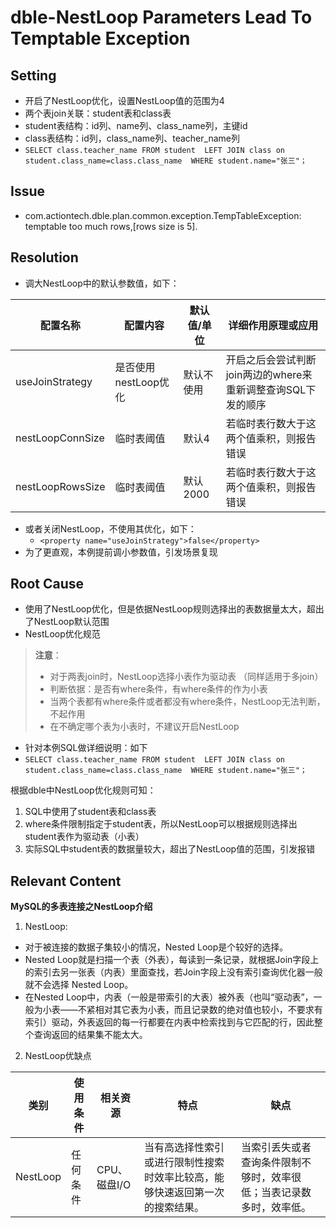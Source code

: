 # dble-NestLoop Parameters Lead To Temptable Exception

## Setting

- 开启了NestLoop优化，设置NestLoop值的范围为4
- 两个表join关联：student表和class表
- student表结构：id列、name列、class_name列，主键id
- class表结构：id列，class_name列、teacher_name列
- `SELECT class.teacher_name FROM student  LEFT JOIN class on student.class_name=class.class_name  WHERE student.name="张三"；`

## Issue

- com.actiontech.dble.plan.common.exception.TempTableException: temptable too much rows,[rows size is 5].

## Resolution

- 调大NestLoop中的默认参数值，如下：

| 配置名称 | 配置内容 | 默认值/单位 | 详细作用原理或应用 |
| ---- | ---- | ---- | ----|
| useJoinStrategy | 是否使用nestLoop优化 | 默认不使用 | 开启之后会尝试判断join两边的where来重新调整查询SQL下发的顺序 |
| nestLoopConnSize | 临时表阈值 | 默认4 | 若临时表⾏数⼤于这两个值乘积，则报告错误 |
| nestLoopRowsSize | 临时表阈值 | 默认2000 | 若临时表⾏数⼤于这两个值乘积，则报告错误 |

- 或者关闭NestLoop，不使用其优化，如下：
  - `<property name="useJoinStrategy">false</property>`
- 为了更直观，本例提前调小参数值，引发场景复现

## Root Cause

- 使用了NestLoop优化，但是依据NestLoop规则选择出的表数据量太大，超出了NestLoop默认范围
- NestLoop优化规范
> **注意**：
> - 对于两表join时，NestLoop选择小表作为驱动表 （同样适用于多join）
> - 判断依据：是否有where条件，有where条件的作为小表
> - 当两个表都有where条件或者都没有where条件，NestLoop无法判断，不起作用
> - 在不确定哪个表为小表时，不建议开启NestLoop

- 针对本例SQL做详细说明：如下
- `SELECT class.teacher_name FROM student  LEFT JOIN class on student.class_name=class.class_name  WHERE student.name="张三"；  `

根据dble中NestLoop优化规则可知：
1. SQL中使用了student表和class表
2. where条件限制指定于student表，所以NestLoop可以根据规则选择出student表作为驱动表（小表）
3. 实际SQL中student表的数据量较大，超出了NestLoop值的范围，引发报错

## Relevant Content

**MySQL的多表连接之NestLoop介绍**

1. NestLoop:
 - 对于被连接的数据子集较小的情况，Nested Loop是个较好的选择。
 - Nested Loop就是扫描一个表（外表），每读到一条记录，就根据Join字段上的索引去另一张表（内表）里面查找，若Join字段上没有索引查询优化器一般就不会选择 Nested Loop。
 - 在Nested Loop中，内表（一般是带索引的大表）被外表（也叫“驱动表”，一般为小表——不紧相对其它表为小表，而且记录数的绝对值也较小，不要求有索引）驱动，外表返回的每一行都要在内表中检索找到与它匹配的行，因此整个查询返回的结果集不能太大。

2. NestLoop优缺点

| 类别 | 使用条件 | 相关资源 | 特点 | 缺点 |
| ---- | ---- | ---- | ---- | ---- |
| NestLoop | 任何条件 | CPU、磁盘I/O | 当有高选择性索引或进行限制性搜索时效率比较高，能够快速返回第一次的搜索结果。| 当索引丢失或者查询条件限制不够时，效率很低；当表记录数多时，效率低。 |
